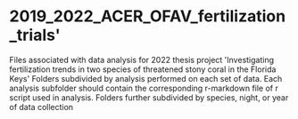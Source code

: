 # 2019_2022_ACER_OFAV_fertilization_trials'
Files associated with data analysis for 2022 thesis project 'Investigating fertilization trends in two species of threatened stony coral in the Florida Keys' 
Folders subdivided by analysis performed on each set of data. Each analysis subfolder should contain the corresponding r-markdown file of r script used in analysis. Folders further subdivided by species, night, or year of data collection

